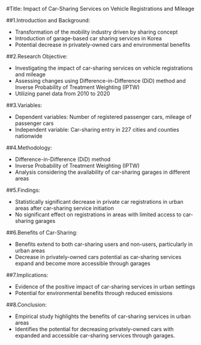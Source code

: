 #Title: Impact of Car-Sharing Services on Vehicle Registrations and Mileage


##1.Introduction and Background:

* Transformation of the mobility industry driven by sharing concept
* Introduction of garage-based car sharing services in Korea
* Potential decrease in privately-owned cars and environmental benefits

##2.Research Objective:

* Investigating the impact of car-sharing services on vehicle registrations and mileage
* Assessing changes using Difference-in-Difference (DiD) method and Inverse Probability of Treatment Weighting (IPTW)
* Utilizing panel data from 2010 to 2020

##3.Variables:

* Dependent variables: Number of registered passenger cars, mileage of passenger cars
* Independent variable: Car-sharing entry in 227 cities and counties nationwide

##4.Methodology:
* Difference-in-Difference (DiD) method
* Inverse Probability of Treatment Weighting (IPTW)
* Analysis considering the availability of car-sharing garages in different areas

##5.Findings:
* Statistically significant decrease in private car registrations in urban areas after car-sharing service initiation
* No significant effect on registrations in areas with limited access to car-sharing garages

##6.Benefits of Car-Sharing:
* Benefits extend to both car-sharing users and non-users, particularly in urban areas
* Decrease in privately-owned cars potential as car-sharing services expand and become more accessible through garages

##7.Implications:
* Evidence of the positive impact of car-sharing services in urban settings
* Potential for environmental benefits through reduced emissions

##8.Conclusion:
* Empirical study highlights the benefits of car-sharing services in urban areas
* Identifies the potential for decreasing privately-owned cars with expanded and accessible car-sharing services through garages.